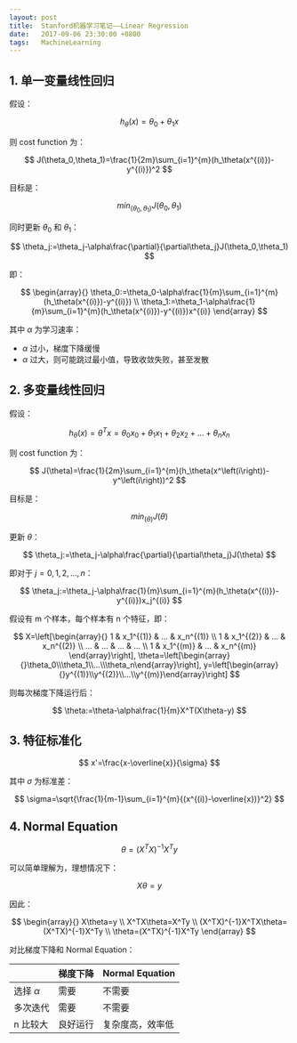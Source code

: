 ```yaml
---
layout: post
title:  Stanford机器学习笔记——Linear Regression
date:   2017-09-06 23:30:00 +0800
tags:   MachineLearning
---
```


## 1. 单一变量线性回归

假设：

$$ h_\theta(x)=\theta_0+\theta_1x $$

则 cost function 为：

$$ J(\theta_0,\theta_1)=\frac{1}{2m}\sum_{i=1}^{m}(h_\theta(x^{(i)})-y^{(i)})^2 $$

目标是：

$$ min_\left(\theta_0,\theta_1\right)J(\theta_0,\theta_1) $$

同时更新 $\theta_0$ 和 $\theta_1$：

$$ \theta_j:=\theta_j-\alpha\frac{\partial}{\partial\theta_j}J(\theta_0,\theta_1) $$

即：

$$
\begin{array}{}
\theta_0:=\theta_0-\alpha\frac{1}{m}\sum_{i=1}^{m}(h_\theta(x^{(i)})-y^{(i)}) \\
\theta_1:=\theta_1-\alpha\frac{1}{m}\sum_{i=1}^{m}(h_\theta(x^{(i)})-y^{(i)})x^{(i)}
\end{array}
$$

其中 $\alpha$ 为学习速率：

- $\alpha$ 过小，梯度下降缓慢
- $\alpha$ 过大，则可能跳过最小值，导致收敛失败，甚至发散

## 2. 多变量线性回归

假设：

$$ h_\theta(x)=\theta^Tx=\theta_0x_0+\theta_1x_1+\theta_2x_2+...+\theta_nx_n $$

则 cost function 为：

$$ J(\theta)=\frac{1}{2m}\sum_{i=1}^{m}(h_\theta(x^\left(i\right))-y^\left(i\right))^2 $$

目标是：

$$ min_\left(\theta\right)J(\theta) $$

更新 $\theta$：

$$ \theta_j:=\theta_j-\alpha\frac{\partial}{\partial\theta_j}J(\theta) $$

即对于 $j=0,1,2,...,n$：

$$ \theta_j:=\theta_j-\alpha\frac{1}{m}\sum_{i=1}^{m}(h_\theta(x^{(i)})-y^{(i)})x_j^{(i)} $$

假设有 m 个样本，每个样本有 n 个特征，即：

$$
X=\left[\begin{array}{}
1 & x_1^{(1)} & ... & x_n^{(1)} \\
1 & x_1^{(2)}  & ... & x_n^{(2)} \\
... & ... & ... & ... \\
1 & x_1^{(m)}  & ... & x_n^{(m)}
\end{array}\right],
\theta=\left[\begin{array}{}\theta_0\\\theta_1\\...\\\theta_n\end{array}\right],
y=\left[\begin{array}{}y^{(1)}\\y^{(2)}\\...\\y^{(m)}\end{array}\right]
$$

则每次梯度下降运行后：

$$ \theta:=\theta-\alpha\frac{1}{m}X^T(X\theta-y) $$

## 3. 特征标准化

$$ x'=\frac{x-\overline{x}}{\sigma} $$

其中 $\sigma$ 为标准差：

$$ \sigma=\sqrt{\frac{1}{m-1}\sum_{i=1}^{m}{(x^{(i)}-\overline{x})}^2} $$

## 4. Normal Equation

$$ \theta=(X^TX)^{-1}X^Ty $$

可以简单理解为，理想情况下：

$$ X\theta=y $$

因此：

$$
\begin{array}{}
X\theta=y \\
X^TX\theta=X^Ty \\
(X^TX)^{-1}X^TX\theta=(X^TX)^{-1}X^Ty \\
\theta=(X^TX)^{-1}X^Ty
\end{array}
$$

对比梯度下降和 Normal Equation：

| | 梯度下降 | Normal Equation |
|-|---------|-----------------|
| 选择 $\alpha$ | 需要 | 不需要 |
| 多次迭代 | 需要 | 不需要 |
| n 比较大 | 良好运行 | 复杂度高，效率低 |
